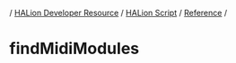 / [HALion Developer Resource](../..//HALion-Developer-Resource.md) / [HALion Script](./HALion-Script.md) / [Reference](./Reference.md) /

# findMidiModules
